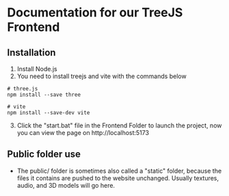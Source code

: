 # Documentation for our TreeJS Frontend

## Installation
1. Install Node.js
2. You need to install treejs and vite with the commands below
```console
# three.js
npm install --save three

# vite
npm install --save-dev vite
```
3. Click the "start.bat" file in the Frontend Folder to launch the project, now you can view the page on http://localhost:5173

## Public folder use
- The public/ folder is sometimes also called a "static" folder, because the files it contains are pushed to the website unchanged. Usually textures, audio, and 3D models will go here.
